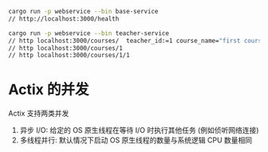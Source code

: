 ```bash
cargo run -p webservice --bin base-service
// http://localhost:3000/health
```
```bash
cargo run -p webservice --bin teacher-service
// http localhost:3000/courses/  teacher_id:=1 course_name="first course"
// http localhost:3000/courses/1
// http localhost:3000/courses/1/1
```

# Actix 的并发
Actix 支持两类并发

1. 异步 I/O: 给定的 OS 原生线程在等待 I/O 时执行其他任务 (例如侦听网络连接)
2. 多线程并行: 默认情况下启动 OS 原生线程的数量与系统逻辑 CPU 数量相同